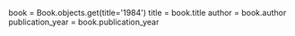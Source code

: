 book = Book.objects.get(title='1984')
title = book.title
author = book.author
publication_year = book.publication_year